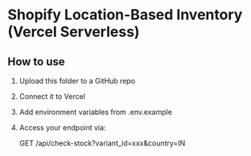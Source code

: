# Shopify Location-Based Inventory (Vercel Serverless)

## How to use

1. Upload this folder to a GitHub repo
2. Connect it to Vercel
3. Add environment variables from .env.example
4. Access your endpoint via:

   GET /api/check-stock?variant_id=xxx&country=IN
